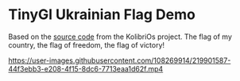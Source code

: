 # TinyGl Ukrainian Flag Demo

Based on the [source code](http://ftp.kolibrios.org/arch/libraries/TinyGL/examples) from the KolibriOs project.
The flag of my country, the flag of freedom, the flag of victory!

https://user-images.githubusercontent.com/108269914/219901587-44f3ebb3-e208-4f15-8dc6-7713eaa1d62f.mp4
